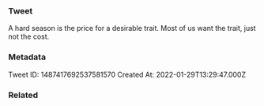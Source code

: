 ### Tweet
A hard season is the price for a desirable trait. Most of us want the trait, just not the cost.

### Metadata
Tweet ID: 1487417692537581570
Created At: 2022-01-29T13:29:47.000Z

### Related


